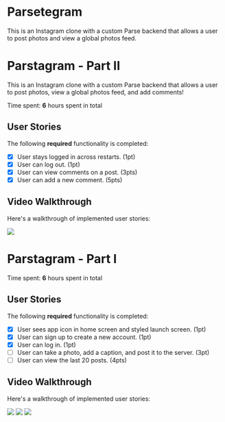 # Parsetegram
This is an Instagram clone with a custom Parse backend that allows a user to post photos and view a global photos feed.

# Parstagram - Part II

This is an Instagram clone with a custom Parse backend that allows a user to post photos, view a global photos feed, and add comments!

Time spent: **6** hours spent in total

## User Stories

The following **required** functionality is completed:

- [x] User stays logged in across restarts. (1pt)
- [x] User can log out. (1pt)
- [x] User can view comments on a post. (3pts)
- [x] User can add a new comment. (5pts)

## Video Walkthrough

Here's a walkthrough of implemented user stories:

<img src='http://g.recordit.co/Ise46Zq7oD.gif' />

# Parstagram - Part I

Time spent: **6** hours spent in total

## User Stories

The following **required** functionality is completed:

- [x] User sees app icon in home screen and styled launch screen. (1pt)
- [x] User can sign up to create a new account. (1pt)
- [x] User can log in. (1pt)
- [ ] User can take a photo, add a caption, and post it to the server. (3pt)
- [ ] User can view the last 20 posts. (4pts)

## Video Walkthrough

Here's a walkthrough of implemented user stories:

<img src='http://g.recordit.co/Kh2Zfyad2p.gif' />
<img src='http://g.recordit.co/GdEuaOGKU5.gif' />
<img src='http://g.recordit.co/OgdEdF1W9f.gif' />
